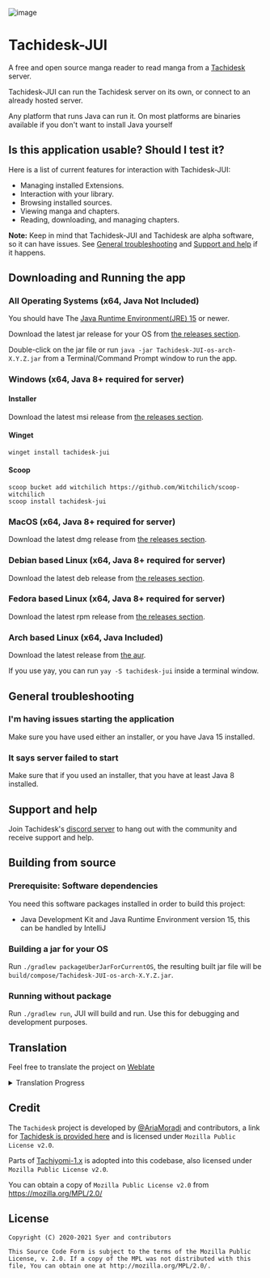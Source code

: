 
![image](https://github.com/Suwayomi/Tachidesk/raw/master/server/src/main/resources/icon/faviconlogo.png)
# Tachidesk-JUI
A free and open source manga reader to read manga from a [Tachidesk](https://github.com/Suwayomi/Tachidesk) server.

Tachidesk-JUI can run the Tachidesk server on its own, or connect to an already hosted server. 

Any platform that runs Java can run it. On most platforms are binaries available if you don't want to install Java yourself

## Is this application usable? Should I test it?
Here is a list of current features for interaction with Tachidesk-JUI:

- Managing installed Extensions.
- Interaction with your library.
- Browsing installed sources.
- Viewing manga and chapters.
- Reading, downloading, and managing chapters.

**Note:** Keep in mind that Tachidesk-JUI and Tachidesk are alpha software, so it can have issues. See [General troubleshooting](#general-troubleshooting) and [Support and help](#support-and-help) if it happens.

## Downloading and Running the app
### All Operating Systems (x64, Java Not Included)
You should have The [Java Runtime Environment(JRE) 15](https://jdk.java.net/15/) or newer.

Download the latest jar release for your OS from [the releases section](https://github.com/Suwayomi/Tachidesk-JUI/releases).

Double-click on the jar file or run `java -jar Tachidesk-JUI-os-arch-X.Y.Z.jar` from a Terminal/Command Prompt window to run the app.

### Windows (x64, Java 8+ required for server)
#### Installer
Download the latest msi release from [the releases section](https://github.com/Suwayomi/Tachidesk-JUI/releases).
#### Winget
`winget install tachidesk-jui`
#### Scoop
```
scoop bucket add witchilich https://github.com/Witchilich/scoop-witchilich
scoop install tachidesk-jui
```

### MacOS (x64, Java 8+ required for server)
Download the latest dmg release from [the releases section](https://github.com/Suwayomi/Tachidesk-JUI/releases).

### Debian based Linux (x64, Java 8+ required for server)
Download the latest deb release from [the releases section](https://github.com/Suwayomi/Tachidesk-JUI/releases).

### Fedora based Linux (x64, Java 8+ required for server)
Download the latest rpm release from [the releases section](https://github.com/Suwayomi/Tachidesk-JUI/releases).

### Arch based Linux (x64, Java Included)
Download the latest release from [the aur](https://aur.archlinux.org/packages/tachidesk-jui/).

If you use yay, you can run `yay -S tachidesk-jui` inside a terminal window.

## General troubleshooting
### I'm having issues starting the application
Make sure you have used either an installer, or you have Java 15 installed.

### It says server failed to start
Make sure that if you used an installer, that you have at least Java 8 installed.

## Support and help
Join Tachidesk's [discord server](https://discord.gg/wgPyb7hE5d) to hang out with the community and receive support and help.

## Building from source
### Prerequisite: Software dependencies
You need this software packages installed in order to build this project:
- Java Development Kit and Java Runtime Environment version 15, this can be handled by IntelliJ
### Building a jar for your OS
Run `./gradlew packageUberJarForCurrentOS`, the resulting built jar file will be `build/compose/Tachidesk-JUI-os-arch-X.Y.Z.jar`.

### Running without package
Run `./gradlew run`, JUI will build and run. Use this for debugging and development purposes.

## Translation
Feel free to translate the project on [Weblate](https://hosted.weblate.org/projects/tachideskjui/desktop/)

<details><summary>Translation Progress</summary>
<a href="https://hosted.weblate.org/engage/tachideskjui/">
<img src="https://hosted.weblate.org/widgets/tachideskjui/-/desktop/multi-auto.svg" alt="Translation status" />
</a>
</details>

## Credit
The `Tachidesk` project is developed by [@AriaMoradi](https://github.com/AriaMoradi) and contributors, a link for [Tachidesk is provided here](https://github.com/Suwayomi/Tachidesk) and is licensed under `Mozilla Public License v2.0`.

Parts of [Tachiyomi-1.x](https://github.com/tachiyomiorg/tachiyomi-1.x) is adopted into this codebase, also licensed under `Mozilla Public License v2.0`.

You can obtain a copy of `Mozilla Public License v2.0` from https://mozilla.org/MPL/2.0/

## License

    Copyright (C) 2020-2021 Syer and contributors

    This Source Code Form is subject to the terms of the Mozilla Public
    License, v. 2.0. If a copy of the MPL was not distributed with this
    file, You can obtain one at http://mozilla.org/MPL/2.0/.
